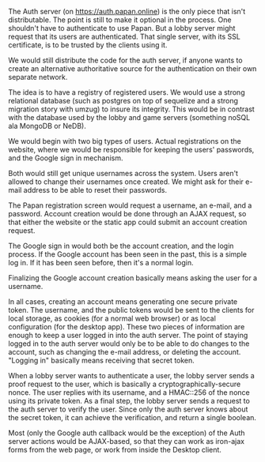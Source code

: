 The Auth server (on https://auth.papan.online) is the only piece that isn't distributable. The point is still to make it optional in the process. One shouldn't have to authenticate to use Papan. But a lobby server might request that its users are authenticated. That single server, with its SSL certificate, is to be trusted by the clients using it.

We would still distribute the code for the auth server, if anyone wants to create an alternative authoritative source for the authentication on their own separate network.

The idea is to have a registry of registered users. We would use a strong relational database (such as postgres on top of sequelize and a strong migration story with umzug) to insure its integrity. This would be in contrast with the database used by the lobby and game servers (something noSQL ala MongoDB or NeDB).

We would begin with two big types of users. Actual registrations on the website, where we would be responsible for keeping the users' passwords, and the Google sign in mechanism.

Both would still get unique usernames across the system. Users aren't allowed to change their usernames once created. We might ask for their e-mail address to be able to reset their passwords.

The Papan registration screen would request a username, an e-mail, and a password. Account creation would be done through an AJAX request, so that either the website or the static app could submit an account creation request.

The Google sign in would both be the account creation, and the login process. If the Google account has been seen in the past, this is a simple log in. If it has been seen before, then it's a normal login.

Finalizing the Google account creation basically means asking the user for a username.

In all cases, creating an account means generating one secure private token. The username, and the public tokens would be sent to the clients for local storage, as cookies (for a normal web browser) or as local configuration (for the desktop app). These two pieces of information are enough to keep a user logged in into the auth server. The point of staying logged in to the auth server would only be to be able to do changes to the account, such as changing the e-mail address, or deleting the account. "Logging in" basically means receiving that secret token.

When a lobby server wants to authenticate a user, the lobby server sends a proof request to the user, which is basically a cryptographically-secure nonce. The user replies with its username, and a HMAC::256 of the nonce using its private token. As a final step, the lobby server sends a request to the auth server to verify the user. Since only the auth server knows about the secret token, it can achieve the verification, and return a single boolean.

Most (only the Google auth callback would be the exception) of the Auth server actions would be AJAX-based, so that they can work as iron-ajax forms from the web page, or work from inside the Desktop client.
